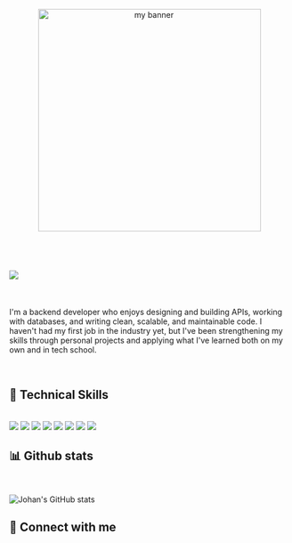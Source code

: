 <p align="center">
  <img src="https://github.com/user-attachments/assets/d3eb4c10-6012-4afa-927e-f22dce9c5648" widht="100%" height="400px" alt="my banner"/>
</p>

<br>

<h1 align="center>
 <a href="https://github.com/DenverCoder1/readme-typing-svg"><img src="https://readme-typing-svg.herokuapp.com?font=Special+Gothic+Condensed+One&color=cyan&size=50&&duration=3500&pause=1000&center=true&vCenter=true&width=1000&height=80&lines=Hi!+I'm+Johan+Cardenas;I'm+Backend+developer;Always+learning+something+new;Keep+it+simple%2C+make+it+powerful"></a>
  </a>
</h1>

<br>

I'm a backend developer who enjoys designing and building APIs, working with databases, and writing clean, scalable, and maintainable code. I haven't had my first job in the industry yet, but I've been strengthening my skills through personal projects and applying what I've learned both on my own and in tech school.

<br>

## 💼 Technical Skills  

<br>

<span> 
  <img src="https://img.shields.io/badge/HTML5-E34F26?style=for-the-badge&logo=html5&logoColor=white">
  <img src="https://img.shields.io/badge/CSS3-1572B6?style=for-the-badge&logo=css3&logoColor=white">
  <img src="https://img.shields.io/badge/JavaScript-F7DF1E?style=for-the-badge&logo=javascript&logoColor=black">
  <img src="https://img.shields.io/badge/python-3670A0?style=for-the-badge&logo=python&logoColor=ffdd54">
  <img src="https://img.shields.io/badge/Git-F05032?style=for-the-badge&logo=git&logoColor=white">
  <img src="https://img.shields.io/badge/mysql-4479A1.svg?style=for-the-badge&logo=mysql&logoColor=white">
  <img src="https://img.shields.io/badge/flask-%23000.svg?style=for-the-badge&logo=flask&logoColor=white">
  <img src="https://img.shields.io/badge/docker-%230db7ed.svg?style=for-the-badge&logo=docker&logoColor=white">
</span>

<br>

## 📊 Github stats

<br>

![Johan's GitHub stats](https://github-readme-stats.vercel.app/api?username=ikeem12&show_icons=true&theme=tokyonight)

## 🤝 Connect with me
<span> 
  
</span>
